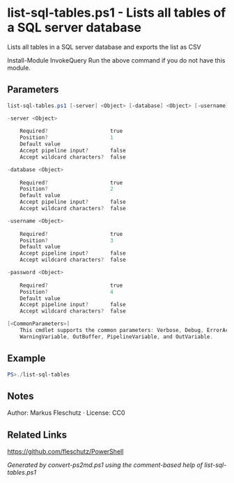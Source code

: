 # list-sql-tables.ps1 - Lists all tables of a SQL server database

Lists all tables in a SQL server database and exports the list as CSV

Install-Module InvokeQuery
Run the above command if you do not have this module.

## Parameters
```powershell
list-sql-tables.ps1 [-server] <Object> [-database] <Object> [-username] <Object> [-password] <Object> [<CommonParameters>]

-server <Object>
    
    Required?                    true
    Position?                    1
    Default value                
    Accept pipeline input?       false
    Accept wildcard characters?  false

-database <Object>
    
    Required?                    true
    Position?                    2
    Default value                
    Accept pipeline input?       false
    Accept wildcard characters?  false

-username <Object>
    
    Required?                    true
    Position?                    3
    Default value                
    Accept pipeline input?       false
    Accept wildcard characters?  false

-password <Object>
    
    Required?                    true
    Position?                    4
    Default value                
    Accept pipeline input?       false
    Accept wildcard characters?  false

[<CommonParameters>]
    This cmdlet supports the common parameters: Verbose, Debug, ErrorAction, ErrorVariable, WarningAction, 
    WarningVariable, OutBuffer, PipelineVariable, and OutVariable.
```

## Example
```powershell
PS>./list-sql-tables
```


## Notes
Author: Markus Fleschutz · License: CC0

## Related Links
https://github.com/fleschutz/PowerShell

*Generated by convert-ps2md.ps1 using the comment-based help of list-sql-tables.ps1*
